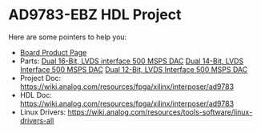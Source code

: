 # AD9783-EBZ HDL Project

Here are some pointers to help you:
  * [Board Product Page](https://www.analog.com/eval-ad9783)
  * Parts: [Dual 16-Bit, LVDS interface 500 MSPS DAC](https://www.analog.com/ad9783)
           [Dual 14-Bit, LVDS Interface 500 MSPS DAC](https://www.analog.com/ad9781)
           [Dual 12-Bit, LVDS Interface 500 MSPS DAC](https://www.analog.com/ad9780)
  * Project Doc: https://wiki.analog.com/resources/fpga/xilinx/interposer/ad9783
  * HDL Doc: https://wiki.analog.com/resources/fpga/xilinx/interposer/ad9783
  * Linux Drivers: https://wiki.analog.com/resources/tools-software/linux-drivers-all


